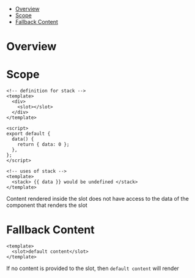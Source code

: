 - [Overview](#overview)
- [Scope](#scope)
- [Fallback Content](#fallback-content)

# Overview

# Scope

```vue
<!-- definition for stack -->
<template>
  <div>
    <slot></slot>
  </div>
</template>

<script>
export default {
  data() {
    return { data: 0 };
  },
};
</script>

<!-- uses of stack -->
<template>
  <stack> {{ data }} would be undefined </stack>
</template>
```

Content rendered inside the slot does not have access to the data of the
component that renders the slot

# Fallback Content

```vue
<template>
  <slot>default content</slot>
</template>
```

If no content is provided to the slot, then `default content` will render

